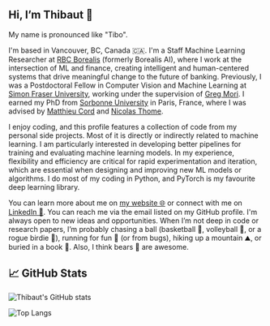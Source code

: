 ## Hi, I’m Thibaut 🐻

My name is pronounced like "Tibo". 

I'm based in Vancouver, BC, Canada 🇨🇦. 
I'm a Staff Machine Learning Researcher at [RBC Borealis](https://rbcborealis.com/) (formerly Borealis AI), where I work at the intersection of ML and finance, creating intelligent and human-centered systems that drive meaningful change to the future of banking. 
Previously, I was a Postdoctoral Fellow in Computer Vision and Machine Learning at [Simon Fraser University](https://www.sfu.ca/), working under the supervision of [Greg Mori](https://www.cs.sfu.ca/~mori/). 
I earned my PhD from [Sorbonne University](https://www.sorbonne-universite.fr/en) in Paris, France, where I was advised by [Matthieu Cord](https://cord.isir.upmc.fr/) and [Nicolas Thome](https://thome.isir.upmc.fr/).

I enjoy coding, and this profile features a collection of code from my personal side projects. 
Most of it is directly or indirectly related to machine learning. 
I am particularly interested in developing better pipelines for training and evaluating machine learning models. 
In my experience, flexibility and efficiency are critical for rapid experimentation and iteration, which are essential when designing and improving new ML models or algorithms.
I do most of my coding in Python, and PyTorch is my favourite deep learning library. 

You can learn more about me on [my website 🌐](https://durandtibo.github.io/) or connect with me on [LinkedIn 👥](https://www.linkedin.com/in/thibaut-durand-60568162/). 
You can reach me via the email listed on my GitHub profile. 
I'm always open to new ideas and opportunities. 
When I’m not deep in code or research papers, I’m probably chasing a ball (basketball 🏀, volleyball 🏐, or a rogue birdie 🏸), running for fun 🏃 (or from bugs), hiking up a mountain ⛰️, or buried in a book 📖. 
Also, I think bears 🐻 are awesome.

## 📈 GitHub Stats

![Thibaut's GitHub stats](https://github-readme-stats.vercel.app/api?username=durandtibo&show_icons=true&theme=swift)

![Top Langs](https://github-readme-stats.vercel.app/api/top-langs/?username=durandtibo&layout=compact&theme=swift&hide=Jupyter%20Notebook)
